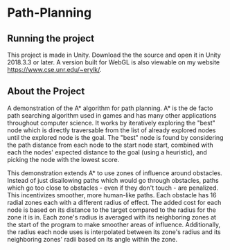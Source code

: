 # Path-Planning

## Running the project
This project is made in Unity. Download the the source and open it in Unity 2018.3.3 or later. A version built for WebGL is also viewable on my website https://www.cse.unr.edu/~erylk/.

## About the Project
A demonstration of the A* algorithm for path planning. A* is the de facto path searching algorithm used in games and has many other applications throughout computer science. It works by iteratively exploring the "best" node which is directly traversable from the list of already explored nodes until the explored node is the goal. The "best" node is found by considering the path distance from each node to the start node start, combined with each the nodes' expected distance to the goal (using a heuristic), and picking the node with the lowest score.

This demonstration extends A* to use zones of influence around obstacles. Instead of just disallowing paths which would go through obstacles, paths which go too close to obstacles - even if they don't touch - are penalized. This incentivizes smoother, more human-like paths. Each obstacle has 16 radial zones each with a different radius of effect. The added cost for each node is based on its distance to the target compared to the radius for the zone it is in. Each zone's radius is averaged with its neighboring zones at the start of the program to make smoother areas of influence. Additionally, the radius each node uses is interpolated between its zone's radius and its neighboring zones' radii based on its angle within the zone.
